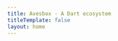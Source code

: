 ```yaml
---
title: Avesbox - A Dart ecosystem
titleTemplate: false
layout: home
---
```


<script setup>
  import Home from './components/home.vue';
</script>

<Home />
